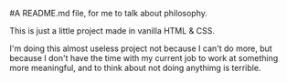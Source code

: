 #A README.md file, for me to talk about philosophy.

This is just a little project made in vanilla HTML & CSS.

I'm doing this almost useless project not because I can't do more, but because I don't have the time with my current job to work at something more meaningful, and to think about not doing anythimg is terrible.
